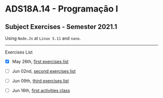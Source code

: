 # ADS18A.14 - Programação I
## Subject Exercises - Semester 2021.1

Using `Node.Js` at `Linux 5.11` and `nano`.

---

Exercises List
- [x] May 26th, [first exercises list](https://github.com/Feolips/ADS18A.14-Programacao-I/tree/main/2021.05.26%20Lista%20de%20Exerc%C3%ADcios%2001%20-%20Estruturas%20de%20Controle%20e%20de%20Decis%C3%A3o)
- [ ] Jun 02nd, [second exercises list](https://github.com/Feolips/ADS18A.14-Programacao-I/tree/main/2021.06.02%20Lista%20de%20Exerc%C3%ADcios%2002%20-%20Estruturas%20de%20Repeti%C3%A7%C3%A3o)
- [ ] Jun 09th, [third exercises list](https://github.com/Feolips/ADS18A.14-Programacao-I/tree/main/2021.06.09%20Lista%20de%20Exerc%C3%ADcio%2003%20-%20Arrays)
- [ ] Jun 16th, [first activities class](https://github.com/Feolips/ADS18A.14-Programacao-I/tree/main/2021.06.16%20Atividade%2001%20%2B%20Aula)


